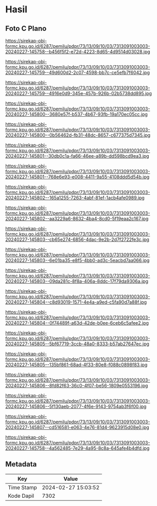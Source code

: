 # Hasil

## Foto C Plano

https://sirekap-obj-formc.kpu.go.id/6287/pemilu/pdpr/73/13/09/10/03/7313091003003-20240227-145758--b456f5f2-e72d-4223-8d65-4d9514d03028.jpg

https://sirekap-obj-formc.kpu.go.id/6287/pemilu/pdpr/73/13/09/10/03/7313091003003-20240227-145759--49d600d2-2c07-4598-bb7c-ce5efb7f6042.jpg

https://sirekap-obj-formc.kpu.go.id/6287/pemilu/pdpr/73/13/09/10/03/7313091003003-20240227-145759--4916e0d9-345e-457b-926b-02b5738dd895.jpg

https://sirekap-obj-formc.kpu.go.id/6287/pemilu/pdpr/73/13/09/10/03/7313091003003-20240227-145800--3680e57f-b537-4b67-93fb-19a170ec05cc.jpg

https://sirekap-obj-formc.kpu.go.id/6287/pemilu/pdpr/73/13/09/10/03/7313091003003-20240227-145800--0b56462d-fb31-48dc-8657-c677375d7345.jpg

https://sirekap-obj-formc.kpu.go.id/6287/pemilu/pdpr/73/13/09/10/03/7313091003003-20240227-145801--30db0c1a-fa66-46ee-a89b-dd598bcd9ea3.jpg

https://sirekap-obj-formc.kpu.go.id/6287/pemilu/pdpr/73/13/09/10/03/7313091003003-20240227-145801--768e6e93-e008-4411-9a55-4108ddd5d54b.jpg

https://sirekap-obj-formc.kpu.go.id/6287/pemilu/pdpr/73/13/09/10/03/7313091003003-20240227-145802--165a1255-7263-4abf-81ef-1acb4afe0989.jpg

https://sirekap-obj-formc.kpu.go.id/6287/pemilu/pdpr/73/13/09/10/03/7313091003003-20240227-145802--aa3229a6-8632-4ba4-8cd0-5f19eaa2c167.jpg

https://sirekap-obj-formc.kpu.go.id/6287/pemilu/pdpr/73/13/09/10/03/7313091003003-20240227-145803--cb65e274-6856-4dac-9e2b-2d7f2722fe3c.jpg

https://sirekap-obj-formc.kpu.go.id/6287/pemilu/pdpr/73/13/09/10/03/7313091003003-20240227-145803--6e01ba35-e8f5-4bb0-ad3c-5eacbd7aa066.jpg

https://sirekap-obj-formc.kpu.go.id/6287/pemilu/pdpr/73/13/09/10/03/7313091003003-20240227-145803--09da281c-8f8a-406a-8ddc-17f79da9306a.jpg

https://sirekap-obj-formc.kpu.go.id/6287/pemilu/pdpr/73/13/09/10/03/7313091003003-20240227-145804--c8d93019-1571-4e4a-a9ed-c5fa90d7a88f.jpg

https://sirekap-obj-formc.kpu.go.id/6287/pemilu/pdpr/73/13/09/10/03/7313091003003-20240227-145804--0f74489f-a63d-42de-b0ee-6ceb6c5afee2.jpg

https://sirekap-obj-formc.kpu.go.id/6287/pemilu/pdpr/73/13/09/10/03/7313091003003-20240227-145805--5bf67719-3ccb-48a0-8333-b57ab27647ec.jpg

https://sirekap-obj-formc.kpu.go.id/6287/pemilu/pdpr/73/13/09/10/03/7313091003003-20240227-145805--135bf861-68ad-4f33-80e8-f088c0898f83.jpg

https://sirekap-obj-formc.kpu.go.id/6287/pemilu/pdpr/73/13/09/10/03/7313091003003-20240227-145806--8fd82f63-36c0-4f07-be56-1809e0553196.jpg

https://sirekap-obj-formc.kpu.go.id/6287/pemilu/pdpr/73/13/09/10/03/7313091003003-20240227-145806--5f130aeb-2077-4f6e-9143-9754ab3f6f00.jpg

https://sirekap-obj-formc.kpu.go.id/6287/pemilu/pdpr/73/13/09/10/03/7313091003003-20240227-145807--cd516581-e063-4e76-81d4-9623915d08e0.jpg

https://sirekap-obj-formc.kpu.go.id/6287/pemilu/pdpr/73/13/09/10/03/7313091003003-20240227-145758--4a562485-7e29-4a95-8c8a-645afe4b4dfd.jpg


## Metadata

| Key        | Value               |
| ---------- | ------------------- |
| Time Stamp | 2024-02-27 15:03:52 |
| Kode Dapil | 7302                |



